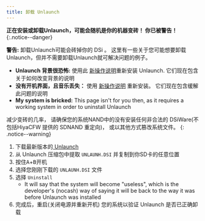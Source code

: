 ```yaml
---
title: 卸载 Unlaunch
---
```


**正在安装或卸载Unlaunch，可能会随机是你的机器变砖！ 你已被警告！**
{:.notice--danger}

**警告:** 卸载Unlaunch可能会砖掉你的 DSi 。 这里有一些关于您可能想要卸载Unlaunch，但并不需要卸载Unlaunch就可解决问题的例子。

- **Unlaunch 背景很恐怖:** 使用此 [新操作说明](/installing-unlaunch)重新安装 Unlaunch. 它们现在包含关于如何改变背景的说明
- **没有开机界面，且音乐丢失：** 使用 [新操作说明](/installing-unlaunch) 重新安装。 它们现在包含缓解此问题的说明
- **My system is bricked:** This page isn't for you then, as it requires a working system in order to uninstall Unlaunch

减少变砖的几率， 请确保您的系统NAND中的没有安装任何非合法的 DSiWare(不包括HiyaCFW 提供的 SDNAND 重定向)， 或以其他方式篡改系统文件。
{: .notice--warning}

1. 下载最新版本的[ Unlaunch ](https://problemkaputt.de/unlaunch.zip)
1. 从 Unlaunch 压缩包中提取 `UNLAUNH.DSI` 并复制到你SD卡的任意位置
1. 按住<kbd class="face">A</kbd>+<kbd class="face">B</kbd>开机
1. 选择您刚刚下载的 `UNLAUNH.DSI` 文件
1. 选择 `Uninstall`
   - It will say that the system will become "useless", which is the developer's (nocash) way of saying it will be back to the way it was before Unlaunch was installed
1. 完成后，重启(关闭电源并重新开机) 您的系统以验证 Unlaunch 是否已正确卸载
